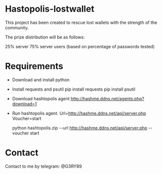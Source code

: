 # Hastopolis-lostwallet

This project has been created to rescue lost wallets with the strength of the community.

The prize distribution will be as follows:

25% server
75% server users (based on percentage of passwords tested)

# Requirements
- Download and install python
- Install requests and psutil
    pip install requests
    pip install psutil
- Download hashtopolis agent http://hashme.ddns.net/agents.php?download=1
- Run hashtopolis agent.
  Url=http://hashme.ddns.net/api/server.php
  Voucher=start
  
  python hashtopolis.zip --url http://hashme.ddns.net/api/server.php --voucher start


# Contact
Contact to me by telegram:
@G3RY89
